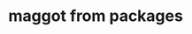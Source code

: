 <!--
 * @Author: maggot-code
 * @Date: 2021-03-03 16:57:26
 * @LastEditors: maggot-code
 * @LastEditTime: 2021-03-03 16:57:47
 * @Description: file content
-->
# maggot from packages
